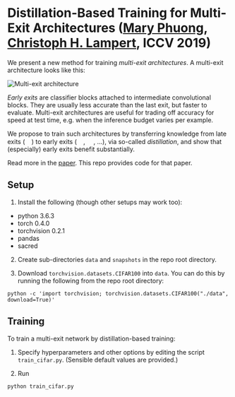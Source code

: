 # Distillation-Based Training for Multi-Exit Architectures ([Mary Phuong](https://mary-phuong.github.io), [Christoph H. Lampert](http://pub.ist.ac.at/~chl/), ICCV 2019)

We present a new method for training *multi-exit architectures*.
A multi-exit architecture looks like this:

![Multi-exit architecture](https://github.com/mary-phuong/multiexit-distillation/blob/master/images/multiexit_architecture.png)

*Early exits* are classifier blocks attached to intermediate convolutional blocks. They are usually less accurate than the last exit, but faster to evaluate. Multi-exit architectures are useful for trading off accuracy for speed at test time, e.g. when the inference budget varies per example.

We propose to train such architectures by transferring knowledge from late exits (<img src="https://github.com/mary-phuong/multiexit-distillation/blob/master/images/ynhat.png" height="15">) to early exits (<img src="https://github.com/mary-phuong/multiexit-distillation/blob/master/images/y1hat.png" height="15">, <img src="https://github.com/mary-phuong/multiexit-distillation/blob/master/images/y2hat.png" height="15">, ...), via so-called *distillation*, and show that (especially) early exits benefit substantially.

Read more in the [paper](https://mary-phuong.github.io/multiexit_distillation.pdf).
This repo provides code for that paper.


## Setup

1. Install the following (though other setups may work too):

  * python 3.6.3
  * torch 0.4.0
  * torchvision 0.2.1
  * pandas
  * sacred

2. Create sub-directories `data` and `snapshots` in the repo root directory.

3. Download `torchvision.datasets.CIFAR100` into `data`. You can do this by running the following from the repo root directory:
```
python -c 'import torchvision; torchvision.datasets.CIFAR100("./data", download=True)'
```


## Training

To train a multi-exit network by distillation-based training:

1. Specify hyperparameters and other options by editing the script `train_cifar.py`. (Sensible default values are provided.)

2. Run 
```
python train_cifar.py
```
